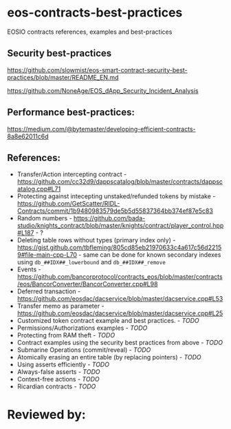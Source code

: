 # eos-contracts-best-practices
EOSIO contracts references, examples and best-practices

## Security best-practices
https://github.com/slowmist/eos-smart-contract-security-best-practices/blob/master/README_EN.md

https://github.com/NoneAge/EOS_dApp_Security_Incident_Analysis

## Performance best-practices:
https://medium.com/@bytemaster/developing-efficient-contracts-8a8e62011c6d

## References:

* Transfer/Action intercepting contract - https://github.com/cc32d9/dappscatalog/blob/master/contracts/dappscatalog.cpp#L71 
* Protecting against intecepting unstaked/refunded tokens by mistake - https://github.com/GetScatter/RIDL-Contracts/commit/1b9480983579de5b5d55837364bb374ef87e5c83
* Random numbers - https://github.com/bada-studio/knights_contract/blob/master/knights/contract/player_control.hpp#L187 - ?
* Deleting table rows without types (primary index only) - https://gist.github.com/tbfleming/805cd85eb21970633c4a617c56d22159#file-main-cpp-L70 - same can be done for known secondary indexes using ```db_##IDX##_lowerbound``` and ```db_##IDX##_remove```
* Events - https://github.com/bancorprotocol/contracts_eos/blob/master/contracts/eos/BancorConverter/BancorConverter.cpp#L98
* Deferred transaction - https://github.com/eosdac/dacservice/blob/master/dacservice.cpp#L53
* Transfer memo as parameter - https://github.com/eosdac/dacservice/blob/master/dacservice.cpp#L25
* Customized token contract example and best practices. - *TODO*
* Permissions/Authorizations examples - *TODO*
* Protecting from RAM theft - *TODO*
* Contract examples using the security best practices from above - *TODO*
* Submarine Operations (commit/reveal) - *TODO*
* Atomically erasing an entire table (by replacing pointers) - *TODO*
* Using asserts efficiently - *TODO*
* Always-false asserts - *TODO*
* Context-free actions - *TODO*
* Ricardian contracts - *TODO*


# Reviewed by:

